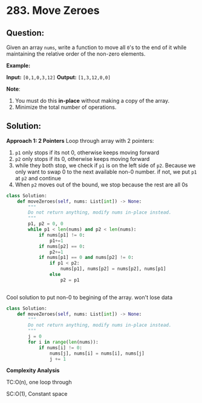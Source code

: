   

# 283. Move Zeroes

  

  

## Question:

Given an array  `nums`, write a function to move all  `0`'s to the end of it while maintaining the relative order of the non-zero elements.

**Example:**

**Input:** `[0,1,0,3,12]`
**Output:** `[1,3,12,0,0]`

**Note**:

1.  You must do this  **in-place**  without making a copy of the array.
2.  Minimize the total number of operations.
## Solution:

  

**Approach 1: 2 Pointers**
Loop through array with 2 pointers:
1. `p1` only stops if its not 0, otherwise keeps moving forward
2. `p2` only stops if its 0, otherwise keeps moving forward
3. while they both stop, we check if `p1` is on the left side of `p2`. Because we only want to swap 0 to the next available non-0 number. if not, we put `p1` at `p2` and continue
4. When `p2` moves out of the bound, we stop because the rest are all 0s
```python
class Solution:
    def moveZeroes(self, nums: List[int]) -> None:
        """
        Do not return anything, modify nums in-place instead.
        """
        p1, p2 = 0, 0
        while p1 < len(nums) and p2 < len(nums):
            if nums[p1] != 0:
                p1+=1
            if nums[p2] == 0:
                p2+=1
            if nums[p1] == 0 and nums[p2] != 0:
	            if p1 < p2:
	                nums[p1], nums[p2] = nums[p2], nums[p1]
                else
	                p2 = p1
                
```
Cool solution to put non-0 to begining of the array. won't lose data
```python
class Solution:
    def moveZeroes(self, nums: List[int]) -> None:
        """
        Do not return anything, modify nums in-place instead.
        """
        j = 0
        for i in range(len(nums)):
            if nums[i] != 0:
                nums[j], nums[i] = nums[i], nums[j]
                j += 1
```
**Complexity Analysis**

TC:O(n), one loop through
  

SC:O(1), Constant space
